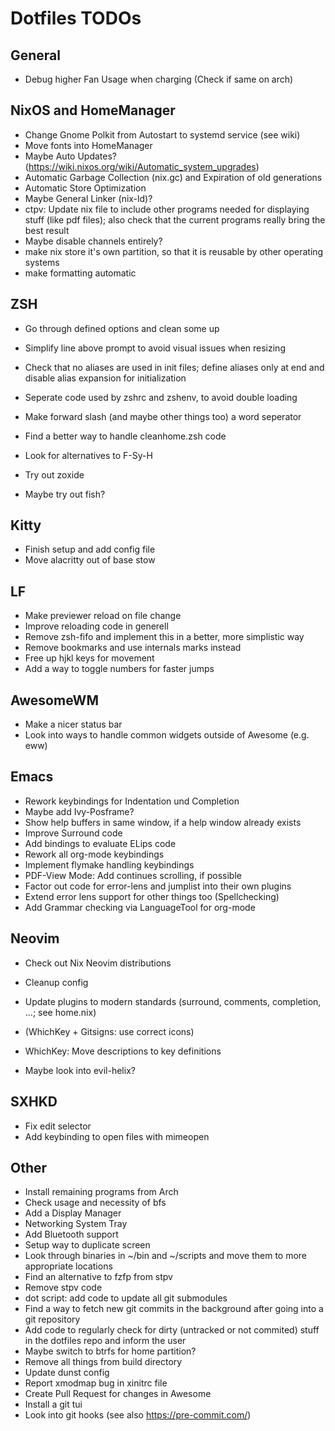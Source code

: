 # Dotfiles TODOs

## General
- Debug higher Fan Usage when charging (Check if same on arch)

## NixOS and HomeManager
- Change Gnome Polkit from Autostart to systemd service (see wiki)
- Move fonts into HomeManager
- Maybe Auto Updates? (https://wiki.nixos.org/wiki/Automatic_system_upgrades)
- Automatic Garbage Collection (nix.gc) and Expiration of old generations
- Automatic Store Optimization
- Maybe General Linker (nix-ld)?
- ctpv: Update nix file to include other programs needed for displaying stuff (like pdf files); also check that the current programs really bring the best result
- Maybe disable channels entirely?
- make nix store it's own partition, so that it is reusable by other operating systems
- make formatting automatic

## ZSH
- Go through defined options and clean some up
- Simplify line above prompt to avoid visual issues when resizing
- Check that no aliases are used in init files; define aliases only at end and disable alias expansion for initialization
- Seperate code used by zshrc and zshenv, to avoid double loading
- Make forward slash (and maybe other things too) a word seperator
- Find a better way to handle cleanhome.zsh code
- Look for alternatives to F-Sy-H
- Try out zoxide

- Maybe try out fish?

## Kitty
- Finish setup and add config file
- Move alacritty out of base stow

## LF
- Make previewer reload on file change
- Improve reloading code in generell
- Remove zsh-fifo and implement this in a better, more simplistic way
- Remove bookmarks and use internals marks instead
- Free up hjkl keys for movement
- Add a way to toggle numbers for faster jumps

## AwesomeWM
- Make a nicer status bar
- Look into ways to handle common widgets outside of Awesome (e.g. eww)

## Emacs
- Rework keybindings for Indentation und Completion
- Maybe add Ivy-Posframe?
- Show help buffers in same window, if a help window already exists
- Improve Surround code
- Add bindings to evaluate ELips code
- Rework all org-mode keybindings
- Implement flymake handling keybindings
- PDF-View Mode: Add continues scrolling, if possible
- Factor out code for error-lens and jumplist into their own plugins
- Extend error lens support for other things too (Spellchecking)
- Add Grammar checking via LanguageTool for org-mode

## Neovim
- Check out Nix Neovim distributions
- Cleanup config
- Update plugins to modern standards (surround, comments, completion, ...; see home.nix)
- (WhichKey + Gitsigns: use correct icons)
- WhichKey: Move descriptions to key definitions

- Maybe look into evil-helix?

## SXHKD
- Fix edit selector
- Add keybinding to open files with mimeopen

## Other
- Install remaining programs from Arch
- Check usage and necessity of bfs
- Add a Display Manager
- Networking System Tray
- Add Bluetooth support
- Setup way to duplicate screen
- Look through binaries in ~/bin and ~/scripts and move them to more appropriate locations
- Find an alternative to fzfp from stpv
- Remove stpv code
- dot script: add code to update all git submodules
- Find a way to fetch new git commits in the background after going into a git repository
- Add code to regularly check for dirty (untracked or not commited) stuff in the dotfiles repo and inform the user
- Maybe switch to btrfs for home partition?
- Remove all things from build directory
- Update dunst config
- Report xmodmap bug in xinitrc file
- Create Pull Request for changes in Awesome
- Install a git tui
- Look into git hooks (see also https://pre-commit.com/)

